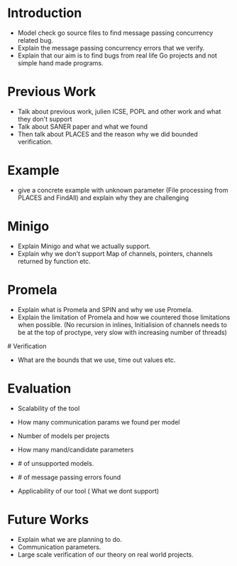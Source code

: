 # Introduction
  * Model check go source files to find message passing concurrency related bug.
  * Explain the message passing concurrency errors that we verify.
  * Explain that our aim is to find bugs from real life Go projects and not simple
hand made programs.

# Previous Work

  * Talk about previous work, julien ICSE, POPL and other work and what they don't support
  * Talk about SANER paper and what we found
  * Then talk about PLACES and the reason why we did bounded verification.

# Example

  * give a concrete example with unknown parameter (File processing from PLACES and FindAll)
and explain why they are challenging

# Minigo
  * Explain Minigo and what we actually support.
  * Explain why we don't support Map of channels, pointers, channels returned by function etc.

# Promela

  * Explain what is Promela and SPIN and why we use Promela.
  * Explain the limitation of Promela and how we countered those limitations when possible. (No recursion in inlines, Initialision of channels needs to be at the top of proctype, very slow with increasing number of threads)

# Verification

  * What are the bounds that we use, time out values etc.

# Evaluation


  * Scalability of the tool
  * How many communication params we found per model
  * Number of models per projects
  * How many mand/candidate parameters
  * \# of unsupported models.
  * \# of message passing errors found

  * Applicability of our tool
    ( What we dont support)

# Future Works

  * Explain what we are planning to do.
  * Communication parameters.
  * Large scale verification of our theory on real world projects.


